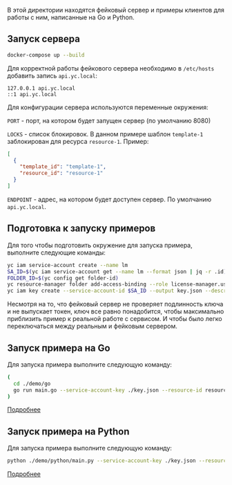 В этой директории находятся фейковый сервер и примеры клиентов для работы с ним, написанные на Go и Python.

## Запуск сервера

```bash
docker-compose up --build
```

Для корректной работы фейкового сервера необходимо в `/etc/hosts` добавить запись `api.yc.local`:

```
127.0.0.1 api.yc.local
::1 api.yc.local
```

Для конфигурации сервера используются переменные окружения:

`PORT` - порт, на котором будет запущен сервер (по умолчанию 8080)

`LOCKS` - список блокировок. В данном примере шаблон `template-1` заблокирован для ресурса `resource-1`. Пример:
```json
[
  {
    "template_id": "template-1",
    "resource_id": "resource-1"
  }
]
```

`ENDPOINT` - адрес, на котором будет доступен сервер. По умолчанию `api.yc.local`.

## Подготовка к запуску примеров

Для того чтобы подготовить окружение для запуска примера, выполните следующие команды:

```bash
yc iam service-account create --name lm
SA_ID=$(yc iam service-account get --name lm --format json | jq -r .id)
FOLDER_ID=$(yc config get folder-id)
yc resource-manager folder add-access-binding --role license-manager.user --subject serviceAccount:$SA_ID --id $FOLDER_ID
yc iam key create --service-account-id $SA_ID --output key.json --description "Key for lm service account"
```

Несмотря на то, что фейковый сервер не проверяет подлинность ключа и не выпускает токен, ключ все равно понадобится,
чтобы максимально приблизить пример к реальной работе с сервисом. И чтобы было легко переключаться между реальным и
фейковым сервером.


## Запуск примера на Go

Для запуска примера выполните следующую команду:

```bash
(
  cd ./demo/go
  go run main.go --service-account-key ./key.json --resource-id resource-1 --folder-id folder --fake
)
```

[Подробнее](./demo/go/README.md)

## Запуск примера на Python

Для запуска примера выполните следующую команду:

```bash
python ./demo/python/main.py --service-account-key ./key.json --resource-id resource-1 --folder-id folder --fake
```

[Подробнее](./demo/python/README.md)